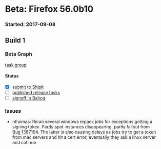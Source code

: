 # Beta: Firefox 56.0b10

### Started: 2017-09-08

## Build 1

### Beta Graph
[task group](https://tools.taskcluster.net/push-inspector/#/EHY3xqeoQBahX6PVt4KKfg)


#### Status
- [x] [submit to Shipit](https://wiki.mozilla.org/Release:Release_Automation_on_Mercurial:Starting_a_Release#Submit_to_Ship_It)
- [ ] [published release tasks](../how-tos/relpro.md#4-publish-release)
- [ ] [signoff in Balrog](../how-tos/relpro.md#3-signoffs)

### Issues
- nthomas: Reran several windows repack jobs for exceptions getting a signing token. Partly spot instances disappearing, partly fallout from [Bug 1387194](https://bugzil.la/1387194). The latter is also causing delays as jobs try to get a token from mac servers and hit a cert error, eventually they ask a linux server and cotinue


